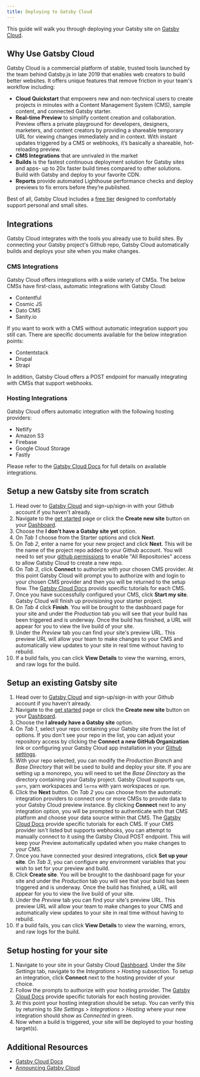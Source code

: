 ```yaml
---
title: Deploying to Gatsby Cloud
---
```


This guide will walk you through deploying your Gatsby site on [Gatsby Cloud](https://www.gatsbyjs.com/cloud).

## Why Use Gatsby Cloud
Gatsby Cloud is a commercial platform of stable, trusted tools launched by the team behind Gatsby.js in late 2019 that enables web creators to build better websites. It offers unique features that remove friction in your team's workflow including: 
- **Cloud Quickstart** that empowers new and non-technical users to create projects in minutes with a Content Management System (CMS), sample content, and connected Gatsby starter.
- **Real-time Preview** to simplify content creation and collaboration. Preview offers a private playground for developers, designers, marketers, and content creators by providing a shareable temporary URL for viewing changes immediately and in context. With instant updates triggered by a CMS or webhooks, it’s basically a shareable, hot-reloading preview.
- **CMS Integrations** that are unrivaled in the market
- **Builds** is the fastest continuous deployment solution for Gatsby sites and apps- up to 20x faster build times compared to other solutions. Build with Gatsby and deploy to your favorite CDN.
- **Reports** provide automated Lighthouse performance checks and deploy previews to fix errors before they’re published. 

Best of all, Gatsby Cloud includes a [free tier](https://www.gatsbyjs.com/pricing/) designed to comfortably support personal and small sites. 

## Integrations
Gatsby Cloud integrates with the tools you already use to build sites. By connecting your Gatsby project's Github repo, Gatsby Cloud automatically builds and deploys your site when you make changes.

### CMS Integrations
Gatsby Cloud offers integrations with a wide variety of CMSs. The below CMSs have first-class, automatic integrations with Gatsby Cloud: 
- Contentful
- Cosmic JS
- Dato CMS
- Sanity.io

If you want to work with a CMS without automatic integration support you still can. There are specific documents available for the below integration points:
- Contentstack
- Drupal
- Strapi

In addition, Gatsby Cloud offers a POST endpoint for manually integrating with CMSs that support webhooks.

### Hosting Integrations
Gatsby Cloud offers automatic integration with the following hosting providers:
 - Netlify
 - Amazon S3
 - Firebase
 - Google Cloud Storage
 - Fastly

Please refer to the [Gatsby Cloud Docs](https://www.gatsbyjs.com/docs/) for full details on available integrations.

## Setup a new Gatsby site from scratch
1. Head over to [Gatsby Cloud](https://www.gatsbyjs.com/get-started/) and sign-up/sign-in with your Github account if you haven't already. 
2. Navigate to the [get started](https://www.gatsbyjs.com/get-started/) page or click the **Create new site** button on your [Dashboard](https://www.gatsbyjs.com/dashboard/sites).
3. Choose the **I don't have a Gatsby site yet** option.
4. On *Tab 1* choose from the Starter options and click **Next**.
5. On *Tab 2*, enter a name for your new project and click **Next**. This will be the name of the project repo added to your Github account. You will need to set your [github permissions](https://github.com/settings/installations) to enable "All Repositories" access to allow Gatsby Cloud to create a new repo.  
6. On *Tab 3*, click **Connect** to authorize with your chosen CMS provider. At this point Gatsby Cloud will prompt you to authorize with and login to your chosen CMS provider and then you will be returned to the setup flow. The [Gatsby Cloud Docs](https://www.gatsbyjs.com/docs/) provids specific tutorials for each CMS.
7. Once you have successfully configured your CMS, click **Start my site**. Gatsby Cloud will finish up provisioning your starter project.
8. On *Tab 4* click **Finish**. You will be brought to the dashboard page for your site and under the *Production* tab you will see that your build has been triggered and is underway. Once the build has finished, a URL will appear for you to view the live build of your site.
10. Under the *Preview* tab you can find your site's preview URL. This preview URL will allow your team to make changes to your CMS and automatically view updates to your site in real time without having to rebuild.
11. If a build fails, you can click **View Details** to view the warning, errors, and raw logs for the build.

## Setup an existing Gatsby site
1. Head over to [Gatsby Cloud](https://www.gatsbyjs.com/get-started/) and sign-up/sign-in with your Github account if you haven't already. 
2. Navigate to the [get started](https://www.gatsbyjs.com/get-started/) page or click the **Create new site** button on your [Dashboard](https://www.gatsbyjs.com/dashboard/sites).
3. Choose the **I already have a Gatsby site** option.
4. On *Tab 1*, select your repo containing your Gatsby site from the list of options. If you don't see your repo in the list, you can adjust your repository access by clicking the **Connect a new GitHub Organization** link or configuring your Gatsby Cloud app installation in your [Github settings](https://github.com/settings/installations). 
5. With your repo selected, you can modify the *Production Branch* and *Base Directory* that will be used to build and deploy your site. If you are setting up a monorepo, you will need to set the *Base Directory* as the directory containing your Gatsby project. Gatsby Cloud supports `npm`, `yarn`, yarn workspaces and `lerna` with yarn workspaces or `npm`.
6. Click the **Next** button. On *Tab 2* you can choose from the automatic integration providers to connect one or more CMSs to provide data to your Gatsby Cloud preview instance. By clicking **Connect** next to any integration option, you will be prompted to authenticate with that CMS platform and choose your data source within that CMS. The [Gatsby Cloud Docs](https://www.gatsbyjs.com/docs/) provide specific tutorials for each CMS. If your CMS provider isn't listed but supports webhooks, you can attempt to manually connect to it using the Gatsby Cloud POST endpoint. This will keep your Preview automatically updated when you make changes to your CMS. 
7. Once you have connected your desired integrations, click **Set up your site**. On *Tab 3*, you can configure any environment variables that you wish to set for your preview and build.
8. Click **Create site**. You will be brought to the dashboard page for your site and under the *Production* tab you will see that your build has been triggered and is underway. Once the build has finished, a URL will appear for you to view the live build of your site.
9. Under the *Preview* tab you can find your site's preview URL. This preview URL will allow your team to make changes to your CMS and automatically view updates to your site in real time without having to rebuild.
10. If a build fails, you can click **View Details** to view the warning, errors, and raw logs for the build. 

## Setup hosting for your site
1. Navigate to your site in your Gatsby Cloud [Dashboard](https://www.gatsbyjs.com/dashboard/sites). Under the *Site Settings* tab, navigate to the *Integrations* > *Hosting* subsection. To setup an integration, click **Connect** next to the hosting provider of your choice. 
2. Follow the prompts to authorize with your hosting provider. The [Gatsby Cloud Docs](https://www.gatsbyjs.com/docs/) provide specific tutorials for each hosting provider.
3. At this point your hosting integration should be setup. You can verify this by returning to *Site Settings* > *Integrations* > *Hosting* where your new integration should show as *Connected* in green. 
4. Now when a build is triggered, your site will be deployed to your hosting target(s).

## Additional Resources
- [Gatsby Cloud Docs](https://www.gatsbyjs.com/docs/)
- [Announcing Gatsby Cloud](https://www.gatsbyjs.org/blog/2019-11-14-announcing-gatsby-cloud/)